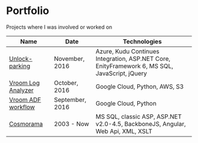 # Portfolio

Projects where I was involved or worked on

Name | Date | Technologies
------------ | ------------- | ----------------
[Unlock-parking](unlock-parking/README.md) | November, 2016 | Azure, Kudu Continues Integration, ASP.NET Core, EnityFramework 6, MS SQL, JavaScript, jQuery
[Vroom Log Analyzer](vroom-log-analyzer/README.md) | October, 2016 | Google Cloud, Python, AWS, S3
[Vroom ADF workflow](vroom-adf-workflow/README.md) | September, 2016 | Google Cloud, Python
[Cosmorama](vroom-adf-workflow/README.md) | 2003 - Now | MS SQL, classic ASP, ASP.NET v2.0-4.5, BackboneJS, Angular, Web Api, XML, XSLT


